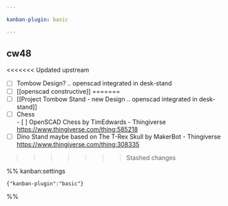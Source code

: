 ```yaml
---

kanban-plugin: basic

---
```


## cw48

<<<<<<< Updated upstream
- [ ] Tombow Design? .. openscad integrated in desk-stand
- [ ] [[openscad constructive]]
=======
- [ ] [[Project Tombow Stand - new Design  .. openscad integrated in desk-stand]]
- [ ] Chess <br>- [ ] OpenSCAD Chess by TimEdwards - Thingiverse https://www.thingiverse.com/thing:585218
- [ ] Dino Stand maybe based on The T-Rex Skull by MakerBot - Thingiverse https://www.thingiverse.com/thing:308335
>>>>>>> Stashed changes




%% kanban:settings
```
{"kanban-plugin":"basic"}
```
%%